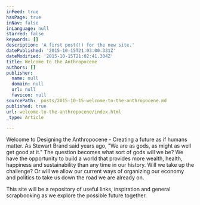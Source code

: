 ```yaml
---
inFeed: true
hasPage: true
inNav: false
inLanguage: null
starred: false
keywords: []
description: 'A first post(!) for the new site.'
datePublished: '2015-10-15T21:03:00.331Z'
dateModified: '2015-10-15T21:02:41.304Z'
title: Welcome to the Anthropocene
authors: []
publisher:
  name: null
  domain: null
  url: null
  favicon: null
sourcePath: _posts/2015-10-15-welcome-to-the-anthropocene.md
published: true
url: welcome-to-the-anthropocene/index.html
_type: Article

---
```

Welcome to Designing the Anthropocene - Creating a future as if humans matter. As Stewart Brand said years ago, "We are as gods, as might as well get good at it." The question becomes what sort of gods will we be? We have the opportunity to build a world that provides more wealth, health, happiness and sustainability than any time in our history. Will we take up the challenge? Or will we allow our current ways of organizing our economy and politics to take us down the road we are already on.

This site will be a repository of useful links, inspiration and general scrapbooking as we explore the possible future together.